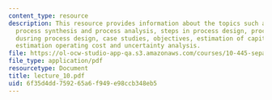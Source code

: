 ```yaml
---
content_type: resource
description: This resource provides information about the topics such as process design,
  process synthesis and process analysis, steps in process design, process simulation
  dusring process design, case studies, objectives, estimation of capital investment,
  estimation operating cost and uncertainty analysis.
file: https://ol-ocw-studio-app-qa.s3.amazonaws.com/courses/10-445-separation-processes-for-biochemical-products-summer-2005/6f35d4dd759265a6f949e98ccb348eb5_lecture_10.pdf
file_type: application/pdf
resourcetype: Document
title: lecture_10.pdf
uid: 6f35d4dd-7592-65a6-f949-e98ccb348eb5
---
```

